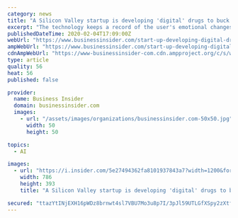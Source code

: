 ```yaml
---
category: news
title: "A Silicon Valley startup is developing 'digital' drugs to buck up US troops in space — and spot trouble"
excerpt: "The technology keeps a record of the user's emotional changes and will eventually be able to mine text messages and facial expressions."
publishedDateTime: 2020-02-04T17:09:00Z
webUrl: "https://www.businessinsider.com/start-up-developing-digital-drugs-boost-us-troops-in-space-2020-1/"
ampWebUrl: "https://www.businessinsider.com/start-up-developing-digital-drugs-boost-us-troops-in-space-2020-1?amp"
cdnAmpWebUrl: "https://www-businessinsider-com.cdn.ampproject.org/c/s/www.businessinsider.com/start-up-developing-digital-drugs-boost-us-troops-in-space-2020-1?amp"
type: article
quality: 56
heat: 56
published: false

provider:
  name: Business Insider
  domain: businessinsider.com
  images:
    - url: "/assets/images/organizations/businessinsider.com-50x50.jpg"
      width: 50
      height: 50

topics:
  - AI

images:
  - url: "https://i.insider.com/5e27494362fa8101937843a7?width=1200&format=jpeg"
    width: 786
    height: 393
    title: "A Silicon Valley startup is developing 'digital' drugs to buck up US troops in space — and spot trouble"

secured: "ttazYtINjEXH16pWDz8brnwt4sl7VBU7Mo3u8p7I/3pJl59UTLGfXSpy2zXtfKxncZTHQZoLKYRRRd+8BC0Srg9m/5dm+tl9P4U5Ox/OevL8pR6nFtKInfmv80OKe+wyNxAoh2zQqWjicuzQ/bAJvY/Iz7wVT2NZC3O2W23ILivZ838Yj6e7hjvpaq2roL7wGr0YFfAo9xfifhfC8ndjk0WCgwTbTvONgxT9k0DsqMuFxKDOHZ9l2+z0LWXzhVs4I6sKtOb9YZBNFltSm2KGOdCCFBFfO4mFsVC4E4RWGp00qH0JCpBYrAdqS0yPWfoJ;0N5Vs+4BO7MGMPkZZhzpYQ=="
---
```


